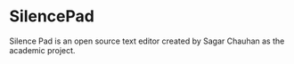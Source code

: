 # SilencePad
Silence Pad is an open source text editor created by Sagar Chauhan as the academic project.
